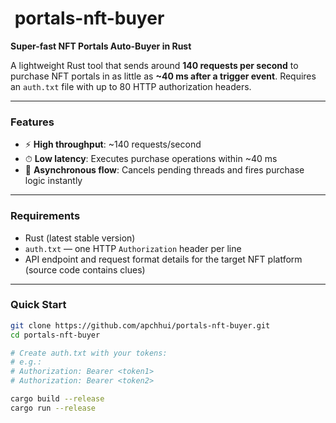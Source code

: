 # ​ portals-nft-buyer

**Super-fast NFT Portals Auto-Buyer in Rust**

A lightweight Rust tool that sends around **140 requests per second** to purchase NFT portals in as little as **~40 ms after a trigger event**. Requires an `auth.txt` file with up to 80 HTTP authorization headers.

---

###  Features

- ⚡ **High throughput**: ~140 requests/second  
- ⏱ **Low latency**: Executes purchase operations within ~40 ms  
- 🔄 **Asynchronous flow**: Cancels pending threads and fires purchase logic instantly

---

###  Requirements

- Rust (latest stable version)
- `auth.txt` — one HTTP `Authorization` header per line
- API endpoint and request format details for the target NFT platform (source code contains clues)

---

###  Quick Start

```bash
git clone https://github.com/apchhui/portals-nft-buyer.git
cd portals-nft-buyer

# Create auth.txt with your tokens:
# e.g.:
# Authorization: Bearer <token1>
# Authorization: Bearer <token2>

cargo build --release
cargo run --release
```
